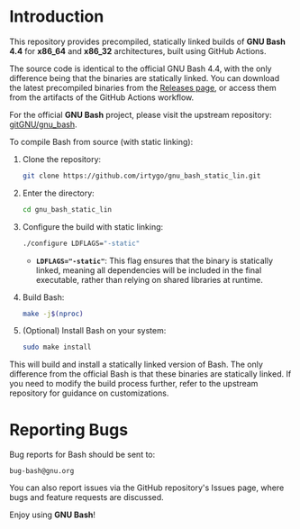 Introduction
============

This repository provides precompiled, statically linked builds of **GNU Bash 4.4** for **x86_64** and **x86_32** architectures, built using GitHub Actions.

The source code is identical to the official GNU Bash 4.4, with the only difference being that the binaries are statically linked. You can download the latest precompiled binaries from the [Releases page](https://github.com/irtygo/gnu_bash_static_lin/releases/latest), or access them from the artifacts of the GitHub Actions workflow.

For the official **GNU Bash** project, please visit the upstream repository: [gitGNU/gnu_bash](https://github.com/gitGNU/gnu_bash).

To compile Bash from source (with static linking):

1. Clone the repository:
    ```bash
    git clone https://github.com/irtygo/gnu_bash_static_lin.git
    ```

2. Enter the directory:
    ```bash
    cd gnu_bash_static_lin
    ```

3. Configure the build with static linking:
    ```bash
    ./configure LDFLAGS="-static"
    ```

    - **`LDFLAGS="-static"`**: This flag ensures that the binary is statically linked, meaning all dependencies will be included in the final executable, rather than relying on shared libraries at runtime.

4. Build Bash:
    ```bash
    make -j$(nproc)
    ```

5. (Optional) Install Bash on your system:
    ```bash
    sudo make install
    ```

This will build and install a statically linked version of Bash. The only difference from the official Bash is that these binaries are statically linked. If you need to modify the build process further, refer to the upstream repository for guidance on customizations.

Reporting Bugs
==============
Bug reports for Bash should be sent to:

    bug-bash@gnu.org

You can also report issues via the GitHub repository's Issues page, where bugs and feature requests are discussed.

Enjoy using **GNU Bash**!
